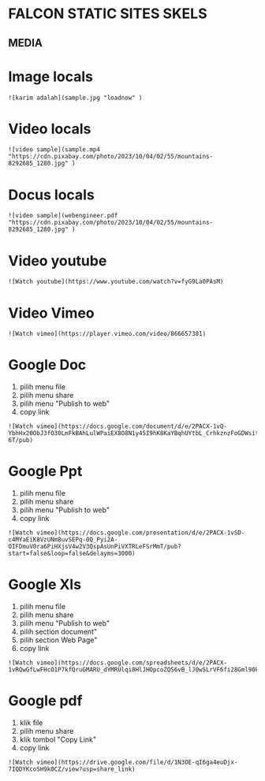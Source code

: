 # FALCON STATIC SITES SKELS


## MEDIA 

# Image locals
```
![karim adalah](sample.jpg "loadnow" )
```
# Video locals
```
![video sample](sample.mp4 "https://cdn.pixabay.com/photo/2023/10/04/02/55/mountains-8292685_1280.jpg" )
```

# Docus locals
```
![video sample](webengineer.pdf "https://cdn.pixabay.com/photo/2023/10/04/02/55/mountains-8292685_1280.jpg" )
```

# Video youtube
```
![Watch youtube](https://www.youtube.com/watch?v=fyG9La0PAsM)
```

# Video Vimeo
```
![Watch vimeo](https://player.vimeo.com/video/866657381)
```

# Google Doc
1. pilih menu file
2. pilih menu share
3. pilih menu "Publish to web"
4. copy link 
```
![Watch vimeo](https://docs.google.com/document/d/e/2PACX-1vQ-YbhHx20ObJ3fO30LmFkBAhLulWPaiEX8O8N1y45I9hK8KaYBqhUYtbL_CrhkznzFoGDWsitpa-6T/pub)
```

# Google Ppt
1. pilih menu file
2. pilih menu share
3. pilih menu "Publish to web"
4. copy link 
```
![Watch vimeo](https://docs.google.com/presentation/d/e/2PACX-1vSD-c4MYaEiK8VzUNm8uvSEPq-0Q_Pyi2A-OIFDmuV0ra6PiHXjsV4w2V3QspAsUnPiVXTRLeFSrMmT/pub?start=false&loop=false&delayms=3000)
```

# Google Xls
1. pilih menu file
2. pilih menu share
3. pilih menu "Publish to web"
4. pilih section document"
5. pilih section Web Page"
6. copy link 
```
![Watch vimeo](https://docs.google.com/spreadsheets/d/e/2PACX-1vRQwGfLwFHcO1P7kfQruGMARU_dYMRUlqi8HlJHOpcoZQS6vB_lJ0wSLrVF6fi28Gml90FGnrGUje4a/pubhtml)
```

# Google pdf
1. klik file
2. pilih menu share
3. klik tombol "Copy Link"
4. copy link 
```
![Watch vimeo](https://drive.google.com/file/d/1N3OE-qI6ga4euDjx-7IQDYKcoSH9k0CZ/view?usp=share_link)
```